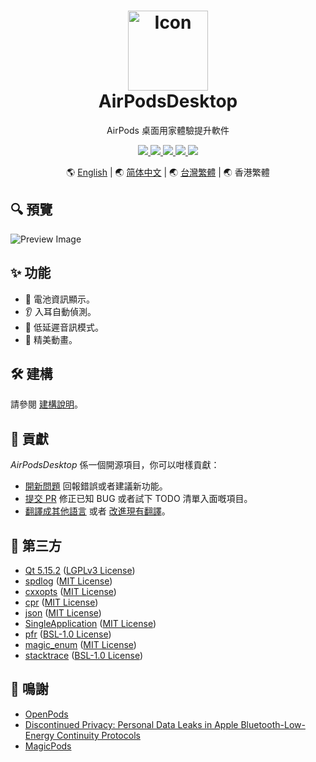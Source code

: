 <h1 align="center">
    <a href="https://github.com/ChanHong1024/AirPodsDesktop-v2"><img src="/Source/Resource/Image/Icon.svg" alt="Icon" width="128"></a>
    <br>
    AirPodsDesktop
</h1>
<p align="center">AirPods 桌面用家體驗提升軟件</p>
<p align="center">
    <a href="https://github.com/ChanHong1024/AirPodsDesktop-v2/actions/workflows/windows.yml">
        <img src="https://github.com/ChanHong1024/AirPodsDesktop-v2/actions/workflows/windows.yml/badge.svg"/>
    </a>
    <a href="https://github.com/ChanHong1024/AirPodsDesktop-v2/releases">
        <img src="https://img.shields.io/github/v/release/ChanHong1024/AirPodsDesktop-v2?include_prereleases"/>
    </a>
    <a href="https://github.com/ChanHong1024/AirPodsDesktop-v2/releases">
        <img src="https://img.shields.io/github/downloads/ChanHong1024/AirPodsDesktop-v2/total.svg"/>
    </a>
    <a href="https://github.com/ChanHong1024/AirPodsDesktop-v2/compare">
        <img src="https://img.shields.io/badge/PRs-welcome-brightgreen.svg"/>
    </a>
    <a href="/LICENSE">
        <img src="https://img.shields.io/badge/license-GPLv3-yellow.svg"/>
    </a>
</p>
<p align="center">🌎 <a href="/README.md">English</a> | 🌏 <a href="/README-CN.md">简体中文</a> | 🌏 <a href="/README-TW.md">台灣繁體</a> | 🌏 香港繁體</p>

## 🔍 預覽
![Preview Image](/Assets/Preview.gif)

## ✨ 功能
* 🔋 電池資訊顯示。
* 👂 入耳自動偵測。
* 🚀 低延遲音訊模式。
* 🌈 精美動畫。

## 🛠️ 建構
請參閱 [建構說明](/Docs/Build.md)。

## 🤝 貢獻
*AirPodsDesktop* 係一個開源項目，你可以咁樣貢獻：
* [開新問題](https://github.com/ChanHong1024/AirPodsDesktop-v2/issues/new/choose) 回報錯誤或者建議新功能。
* [提交 PR](https://github.com/ChanHong1024/AirPodsDesktop-v2/compare) 修正已知 BUG 或者試下 TODO 清單入面嘅項目。
* [翻譯成其他語言](/CONTRIBUTING.md#-translation-guide) 或者 [改進現有翻譯](/CONTRIBUTING.md#-translation-guide)。

## 💎 第三方
* [Qt 5.15.2](https://www.qt.io/download-qt-installer) ([LGPLv3 License](https://doc.qt.io/qt-5/lgpl.html))
* [spdlog](https://github.com/gabime/spdlog) ([MIT License](https://github.com/gabime/spdlog/blob/v1.x/LICENSE))
* [cxxopts](https://github.com/jarro2783/cxxopts) ([MIT License](https://github.com/jarro2783/cxxopts/blob/master/LICENSE))
* [cpr](https://github.com/whoshuu/cpr) ([MIT License](https://github.com/whoshuu/cpr/blob/master/LICENSE))
* [json](https://github.com/nlohmann/json) ([MIT License](https://github.com/nlohmann/json/blob/develop/LICENSE.MIT))
* [SingleApplication](https://github.com/itay-grudev/SingleApplication) ([MIT License](https://github.com/itay-grudev/SingleApplication/blob/master/LICENSE))
* [pfr](https://github.com/boostorg/pfr) ([BSL-1.0 License](https://github.com/boostorg/pfr/blob/develop/LICENSE_1_0.txt))
* [magic_enum](https://github.com/Neargye/magic_enum) ([MIT License](https://github.com/Neargye/magic_enum/blob/master/LICENSE))
* [stacktrace](https://github.com/boostorg/stacktrace) ([BSL-1.0 License](https://www.boost.org/LICENSE_1_0.txt))

## 🍺 鳴謝
* [OpenPods](https://github.com/adolfintel/OpenPods)
* [Discontinued Privacy: Personal Data Leaks in Apple Bluetooth-Low-Energy Continuity Protocols](https://hal.inria.fr/hal-02394619/document)
* [MagicPods](https://magicpods.app/)
